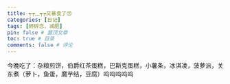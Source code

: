 ```yaml
---
title: ┭┮﹏┭┮又暴食了😢
categories: [日记]
tags: [碎碎念，减肥]
pin: false # 置顶文章
toc: true # 目录
comments: false # 评论
---
```


今晚吃了：杂粮煎饼，伯爵红茶蛋糕，巴斯克蛋糕，小薯条，冰淇凌，菠萝派，关东煮（萝卜，鱼蛋，魔芋结，豆腐）呜呜呜呜呜